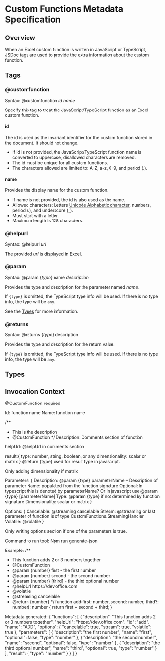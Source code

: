 # Custom Functions Metadata Specification

## Overview

When an Excel custom function is written in JavaScript or TypeScript, JSDoc tags are used to provide the extra information about the custom function. 

## Tags

### @customfunction

Syntax: @customfunction _id_ _name_

Specify this tag to treat the JavaScript/TypeScript function as an Excel custom function.

#### id 

The id is used as the invariant identifier for the custom function stored in the document. It should not change.

* If id is not provided, the JavaScript/TypeScript function name is converted to uppercase, disallowed characters are removed.
* The id must be unique for all custom functions.
* The characters allowed are limited to: A-Z, a-z, 0-9, and period (.).

#### name

Provides the display name for the custom function. 

* If name is not provided, the id is also used as the name.
* Allowed characters: Letters [Unicode Alphabetic character](https://www.unicode.org/reports/tr44/tr44-22.html#Alphabetic), numbers, period (.), and underscore (\_).
* Must start with a letter.
* Maximum length is 128 characters.

### @helpurl

Syntax: @helpurl _url_

The provided _url_ is displayed in Excel.

### @param

Syntax: @param {_type_} name _description_

Provides the type and description for the parameter named _name_. 

If `{type}` is omitted, the TypeScript type info will be used. If there is no type info, the type will be `any`.

See the [Types](##types) for more information.


### @returns

Syntax: @returns {_type_} description

Provides the type and description for the return value.

If `{type}` is omitted, the TypeScript type info will be used. If there is no type info, the type will be `any`.


## Types


## Invocation Context






@CustomFunction required

Id: function name
Name: function name

/**
* This is the description
* @CustomFunction
*/
Description: Comments section of function

helpUrl: @helpUrl in comments section

result:{
	type: number, string, boolean, or any 
	dimensionality: scalar or matrix
}
@return {type} used for result type in javascript. 

Only adding dimensionality if matrix

Parameters: {
	Description: @param {type} parameterName – Description of parameter
	Name: populated from the function signature
	Optional: In typescript this is denoted by parameterName? Or in javascript use @param {type} [parameterName] 
	Type: @param {type} if not determined by function signature
    Dimensionality: scalar or matrix
}

Options: {
	Cancelable: @streaming cancelable 
	Stream: @streaming or last parameter of function is of type CustomFunctions.StreamingHandler<type>
	Volatile: @volatile
}

Only writing options section if one of the parameters is true.

Command to run tool:
Npm run generate-json <inputFile> <output>

Example:
/**
 * This function adds 2 or 3 numbers together
 * @CustomFunction
 * @param {number} first - the first number
 * @param {number} second - the second number
 * @param {number} [third] - the third optional number
 * @helpUrl https://dev.office.com
 * @volatile
 * @streaming cancelable
 * @return {number}
 */
function add(first: number, second: number, third?: number): number {
    return first + second + third;
}

Metadata generated:
{
    "functions": [
        {
            "description": "This function adds 2 or 3 numbers together",
            "helpUrl": "https://dev.office.com",
            "id": "add",
            "name": "ADD",
            "options": {
                "cancelable": true,
                "stream": true,
                "volatile": true
            },
            "parameters": [
                {
                    "description": "the first number",
                    "name": "first",
                    "optional": false,
                    "type": "number"
                },
                {
                    "description": "the second number",
                    "name": "second",
                    "optional": false,
                    "type": "number"
                },
                {
                    "description": "the third optional number",
                    "name": "third",
                    "optional": true,
                    "type": "number"
                }
            ],
            "result": {
                "type": "number"
            }
        }
    ]
}
